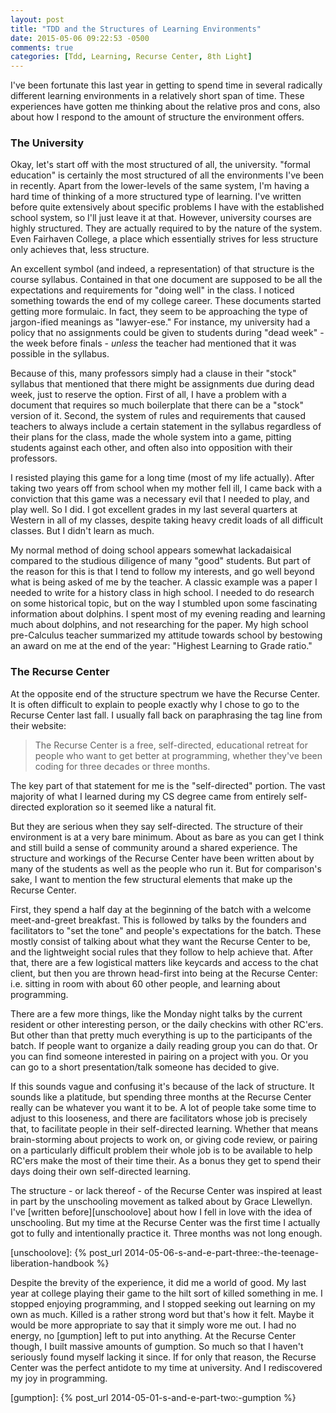 ```yaml
---
layout: post
title: "TDD and the Structures of Learning Environments"
date: 2015-05-06 09:22:53 -0500
comments: true
categories: [Tdd, Learning, Recurse Center, 8th Light]
---
```


I've been fortunate this last year in getting to spend time in several
radically different learning environments in a relatively short span
of time. These experiences have gotten me thinking about the relative
pros and cons, also about how I respond to the amount of structure the
environment offers.

<!--more-->

### The University

Okay, let's start off with the most structured of all, the
university. "formal education" is certainly the most structured of all
the environments I've been in recently. Apart from the lower-levels of
the same system, I'm having a hard time of thinking of a more
structured type of learning. I've written before quite extensively
about specific problems I have with the established school system, so
I'll just leave it at that. However, university courses are highly
structured. They are actually required to by the nature of the
system. Even Fairhaven College, a place which essentially strives for
less structure only achieves that, less structure.

An excellent symbol (and indeed, a representation) of that structure
is the course syllabus. Contained in that one document are supposed to
be all the expectations and requirements for "doing well" in the
class. I noticed something towards the end of my college career. These
documents started getting more formulaic. In fact, they seem to be
approaching the type of jargon-ified meanings as "lawyer-ese." For
instance, my university had a policy that no assignments could be
given to students during "dead week" - the week before finals -
*unless* the teacher had mentioned that it was possible in the
syllabus.

Because of this, many professors simply had a clause in their "stock"
syllabus that mentioned that there might be assignments due during
dead week, just to reserve the option. First of all, I have a problem
with a document that requires so much boilerplate that there can be a
"stock" version of it. Second, the system of rules and requirements
that caused teachers to always include a certain statement in the
syllabus regardless of their plans for the class, made the whole
system into a game, pitting students against each other, and often
also into opposition with their professors.

I resisted playing this game for a long time (most of my life
actually). After taking two years off from school when my mother fell
ill, I came back with a conviction that this game was a necessary evil
that I needed to play, and play well. So I did. I got excellent grades
in my last several quarters at Western in all of my classes, despite
taking heavy credit loads of all difficult classes. But I didn't learn
as much.

My normal method of doing school appears somewhat lackadaisical
compared to the studious diligence of many "good" students. But part
of the reason for this is that I tend to follow my interests, and go
well beyond what is being asked of me by the teacher. A classic
example was a paper I needed to write for a history class in high
school. I needed to do research on some historical topic, but on the
way I stumbled upon some fascinating information about dolphins. I
spent most of my evening reading and learning much about dolphins, and
not researching for the paper. My high school pre-Calculus teacher
summarized my attitude towards school by bestowing an award on me at
the end of the year: "Highest Learning to Grade ratio."

### The Recurse Center

At the opposite end of the structure spectrum we have the Recurse
Center. It is often difficult to explain to people exactly why I chose
to go to the Recurse Center last fall. I usually fall back on
paraphrasing the tag line from their website:

> The Recurse Center is a free, self-directed, educational retreat for
> people who want to get better at programming, whether they've been
> coding for three decades or three months.

The key part of that statement for me is the "self-directed"
portion. The vast majority of what I learned during my CS degree came
from entirely self-directed exploration so it seemed like a natural
fit.

But they are serious when they say self-directed. The structure of
their environment is at a very bare minimum. About as bare as you can
get I think and still build a sense of community around a shared
experience. The structure and workings of the Recurse Center have been
written about by many of the students as well as the people who run
it. But for comparison's sake, I want to mention the few structural
elements that make up the Recurse Center.

First, they spend a half day at the beginning of the batch with a
welcome meet-and-greet breakfast. This is followed by talks by the
founders and facilitators to "set the tone" and people's expectations
for the batch. These mostly consist of talking about what they want
the Recurse Center to be, and the lightweight social rules that they
follow to help achieve that. After that, there are a few logistical
matters like keycards and access to the chat client, but then you are
thrown head-first into being at the Recurse Center: i.e. sitting in
room with about 60 other people, and learning about programming.

There are a few more things, like the Monday night talks by the
current resident or other interesting person, or the daily checkins
with other RC'ers. But other than that pretty much everything is up to
the participants of the batch. If people want to organize a daily
reading group you can do that. Or you can find someone interested in
pairing on a project with you. Or you can go to a short
presentation/talk someone has decided to give.

If this sounds vague and confusing it's because of the lack of
structure. It sounds like a platitude, but spending three months at
the Recurse Center really can be whatever you want it to be. A lot of
people take some time to adjust to this looseness, and there are
facilitators whose job is precisely that, to facilitate people in
their self-directed learning. Whether that means brain-storming about
projects to work on, or giving code review, or pairing on a
particularly difficult problem their whole job is to be available to
help RC'ers make the most of their time their. As a bonus they get to
spend their days doing their own self-directed learning.

The structure - or lack thereof - of the Recurse Center was inspired
at least in part by the unschooling movement as talked about by Grace
Llewellyn. I've [written before][unschoolove] about how I fell in love
with the idea of unschooling. But my time at the Recurse Center was
the first time I actually got to fully and intentionally practice
it. Three months was not long enough.

[unschoolove]: {% post_url 2014-05-06-s-and-e-part-three:-the-teenage-liberation-handbook %}

Despite the brevity of the experience, it did me a world of good. My
last year at college playing their game to the hilt sort of killed
something in me. I stopped enjoying programming, and I stopped seeking
out learning on my own as much. Killed is a rather strong word but
that's how it felt. Maybe it would be more appropriate to say that it
simply wore me out. I had no energy, no [gumption] left to put into
anything. At the Recurse Center though, I built massive amounts of
gumption. So much so that I haven't seriously found myself lacking it
since. If for only that reason, the Recurse Center was the perfect
antidote to my time at university. And I rediscovered my joy in
programming.

[gumption]: {% post_url 2014-05-01-s-and-e-part-two:-gumption %}
